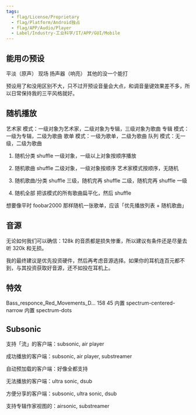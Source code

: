 ```yaml
---
tags:
  - flag/License/Proprietary
  - flag/Platform/Android独占
  - flag/APP/Audio/Player
  - Label/Industry-工业科学/IT/APP/GUI/Mobile
---
```


## 能用の预设

平淡（原声）
现场
扬声器（响亮）
其他的没一个能打

预设用了和没用区别不大，只不过开预设音量会大点，和调音量键效果差不多，所以日常保持我的三平风格就好。


## 随机播放

艺术家 模式：一级对象为艺术家，二级对象为专辑，三级对象为歌曲
专辑 模式：一级为专辑，二级为歌曲
歌单 模式：一级为歌单，二级为歌曲
队列 模式：无一级，二级为歌曲


1. 随机分类
shuffle 一级对象，一级以上对象按顺序播放

2. 随机歌曲
shuffle 二级对象，一级对象按顺序
艺术家模式按顺序，无随机

3. 随机歌曲/分类
shuffle 三级，随机完再
shuffle 二级，随机完再
shuffle 一级

4. 随机全部
把该模式的所有歌曲扁平化，然后 shuffle

想要像平时 foobar2000 那样随机一张歌单，应该「优先播放列表 + 随机歌曲」

## 音源

无论如何我们可以确信：128k 的音质都是损失惨重，所以建议有条件还是尽量去听 320k 和无损。

我的最终建议是优先投资硬件，然后再考虑音源选择。如果你的耳机连百元都不到，与其投资获取好音源，还不如投在耳机上。


## 特效

Bass_responce_Red_Movements_D...
158
45
内置 spectrum-centered-narrow
内置 spectrum-dots


## Subsonic

支持「流」的客户端：subsonic, air player

成功播放的客户端：subsonic, air player, substreamer

自动预加载的客户端：好像全都支持

无法播放的客户端：ultra sonic, dsub

方便分享的客户端：subsonic, ultra sonic, dsub

支持专辑作家视图的：airsonic, substreamer